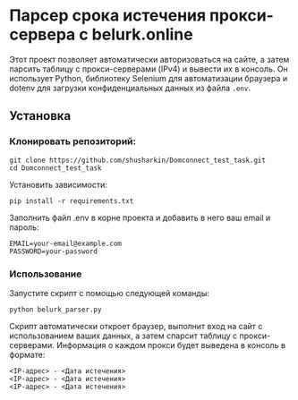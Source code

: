 # Парсер срока истечения прокси-сервера с belurk.online

Этот проект позволяет автоматически авторизоваться на сайте, а затем парсить таблицу с прокси-серверами (IPv4) и вывести их в консоль. Он использует Python, библиотеку Selenium для автоматизации браузера и dotenv для загрузки конфиденциальных данных из файла `.env`.

## Установка
### Клонировать репозиторий:
```
git clone https://github.com/shusharkin/Domconnect_test_task.git
cd Domconnect_test_task
```
Установить зависимости:
```
pip install -r requirements.txt
```
Заполнить файл .env в корне проекта и добавить в него ваш email и пароль:
```
EMAIL=your-email@example.com
PASSWORD=your-password
```
### Использование
Запустите скрипт с помощью следующей команды:
```
python belurk_parser.py
```
Скрипт автоматически откроет браузер, выполнит вход на сайт с использованием ваших данных, а затем спарсит таблицу с прокси-серверами. Информация о каждом прокси будет выведена в консоль в формате:
```
<IP-адрес> - <Дата истечения>
<IP-адрес> - <Дата истечения>
<IP-адрес> - <Дата истечения>
```
